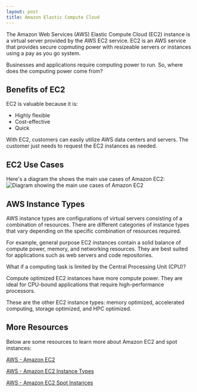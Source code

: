 ```yaml
---
layout: post
title: Amazon Elastic Compute Cloud
---
```


The Amazon Web Services (AWS) Elastic Compute Cloud (EC2) instance is a virtual server provided by the AWS EC2 service. EC2 is an AWS service that provides secure copmuting power with resizeable servers or instances using a pay as you go system.

Businesses and applications require computing power to run. So, where does the computing power come from? 

## Benefits of EC2
EC2 is valuable because it is:
* Highly flexible
* Cost-effective
* Quick

With EC2, customers can easily utilize AWS data centers and servers. The customer just needs to request the EC2 instances as needed.

## EC2 Use Cases
Here's a diagram the shows the main use cases of Amazon EC2:
![Diagram showing the main use cases of Amazon EC2](https://www.nops.io/wp-content/uploads/2022/12/When-to-Use-AWS-Spot-Instances-1024x536.jpg)

## AWS Instance Types
AWS instance types are configurations of virtual servers consisting of a combination of resources. 
There are different categories of instance types that vary depending on the specific combination of resources required.

For example, general purpose EC2 instances contain a solid balance of compute power, memory, and networking resources. 
They are best suited for applications such as web servers and code repositories.

What if a computing task is limited by the Central Processing Unit (CPU)?

Compute optimized EC2 instances have more compute power. They are ideal for CPU-bound applications that require high-performance processors. 

These are the other EC2 instance types: memory optimized, accelerated computing, storage optimized, and HPC optimized.

## More Resources
Below are some resources to learn more about Amazon EC2 and spot instances:

[AWS - Amazon EC2](https://aws.amazon.com/ec2/)

[AWS - Amazon EC2 Instance Types](https://aws.amazon.com/ec2/instance-types/)

[AWS - Amazon EC2 Spot Instances](https://aws.amazon.com/ec2/spot/)
